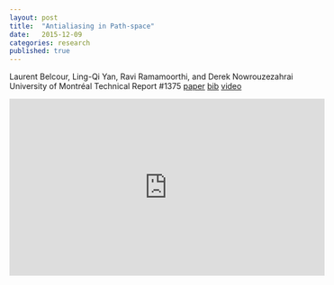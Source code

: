 ```yaml
---
layout: post
title:  "Antialiasing in Path-space"
date:   2015-12-09
categories: research
published: true
---
```

Laurent Belcour, Ling-Qi Yan, Ravi Ramamoorthi, and Derek Nowrouzezahrai<br />
University of Montréal Technical Report #1375  <a href="https://hal.inria.fr/hal-01200710v1/document">paper</a> <a href="https://hal.inria.fr/hal-01200710v1/bibtex">bib</a> <a href="https://www.youtube.com/watch?v=lgldxBcuIj0">video</a>

<center>
<iframe width="560" height="315" src="https://www.youtube.com/embed/_Sh8xcspWG8" frameborder="0" allowfullscreen></iframe>
</center>
